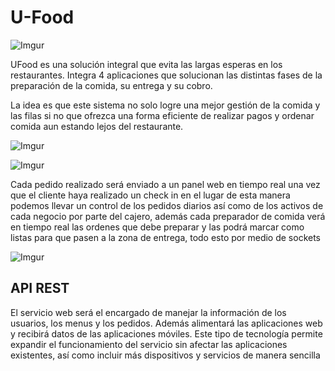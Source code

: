 # U-Food

![Imgur](http://i.imgur.com/TczM920.jpg)

UFood es una solución integral que evita las largas esperas en los restaurantes.
Integra 4 aplicaciones que solucionan las distintas fases de la preparación de la comida, su entrega y su cobro.

La idea es que este sistema no solo logre una mejor gestión de la comida y las filas si no que ofrezca una forma eficiente de realizar pagos y ordenar comida aun estando lejos del restaurante.


![Imgur](http://i.imgur.com/h3tcaA0.jpg)


![Imgur](http://i.imgur.com/IGia2gP.jpg)

Cada pedido realizado será enviado a un panel web en tiempo real una vez que el cliente haya realizado un check in en el lugar de esta manera podemos llevar un control de los pedidos diarios así como de los activos de cada negocio por parte del cajero, además cada preparador de comida verá en tiempo real las ordenes que debe preparar y las podrá marcar como listas para que pasen a la zona de entrega, todo esto por medio de sockets

![Imgur](http://i.imgur.com/djZH5qe.jpg)


## API REST
El servicio web será el encargado de manejar la información de los usuarios, los menus y los pedidos.
Además alimentará las aplicaciones web y recibirá datos de las aplicaciones móviles. Este tipo de tecnología permite expandir el funcionamiento del servicio sin afectar las aplicaciones existentes, así como incluir más dispositivos y servicios de manera sencilla